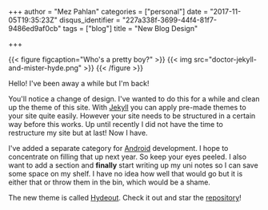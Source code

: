 +++
author = "Mez Pahlan"
categories = ["personal"]
date = "2017-11-05T19:35:23Z"
disqus_identifier = "227a338f-3699-44f4-81f7-9486ed9af0cb"
tags = ["blog"]
title = "New Blog Design"

+++

{{< figure figcaption="Who's a pretty boy?" >}}
    {{< img src="doctor-jekyll-and-mister-hyde.png" >}}
{{< /figure >}}

Hello! I've been away a while but I'm back!

<!--more-->

You'll notice a change of design. I've wanted to do this for a while and clean up the theme of this site. With [Jekyll](https://jekyllrb.com/) you can apply pre-made themes to your site quite easily. However your site needs to be structured in a certain way before this works. Up until recently I did not have the time to restructure my site but at last! Now I have.

I've added a separate category for [Android]({{site.base_path}}/category/android/) development. I hope to concentrate on filling that up next year. So keep your eyes peeled. I also want to add a section and **finally** start writing up my uni notes so I can save some space on my shelf. I have no idea how well that would go but it is either that or throw them in the bin, which would be a shame.

The new theme is called [Hydeout](https://fongandrew.github.io/hydeout/). Check it out and star the [repository](https://github.com/fongandrew/hydeout)!
